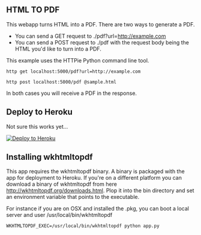 ## HTML TO PDF

This webapp turns HTML into a PDF. There are two ways to generate a PDF.

- You can send a GET request to ./pdf?url=http://example.com
- You can send a POST request to ./pdf with the request body being the HTML you'd like to turn into a PDF.

This example uses the HTTPie Python command line tool.

```
http get localhost:5000/pdf?url=http://example.com

http post localhost:5000/pdf @sample.html
```

In both cases you will receive a PDF in the response.

## Deploy to Heroku

Not sure this works yet...

[![Deploy to Heroku](https://www.herokucdn.com/deploy/button.png)](https://heroku.com/deploy)

## Installing wkhtmltopdf
This app requires the wkhtmltopdf binary. A binary is packaged with the app for deployment
to Heroku. If you're on a different platform you can download a binary of wkhtmltopdf from here
http://wkhtmltopdf.org/downloads.html. Plop it into the bin directory and set an environment variable that points
to the executable.

For instance if you are on OSX and installed the .pkg, you can boot a local server and user /usr/local/bin/wkhtmltopdf

```
WKHTMLTOPDF_EXEC=/usr/local/bin/wkhtmltopdf python app.py
```
